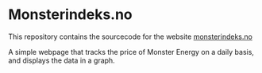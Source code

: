 # Monsterindeks.no

This repository contains the sourcecode for the website [monsterindeks.no](https://www.monsterindeks.no/)

A simple webpage that tracks the price of Monster Energy on a daily basis, and displays the data in a graph.
